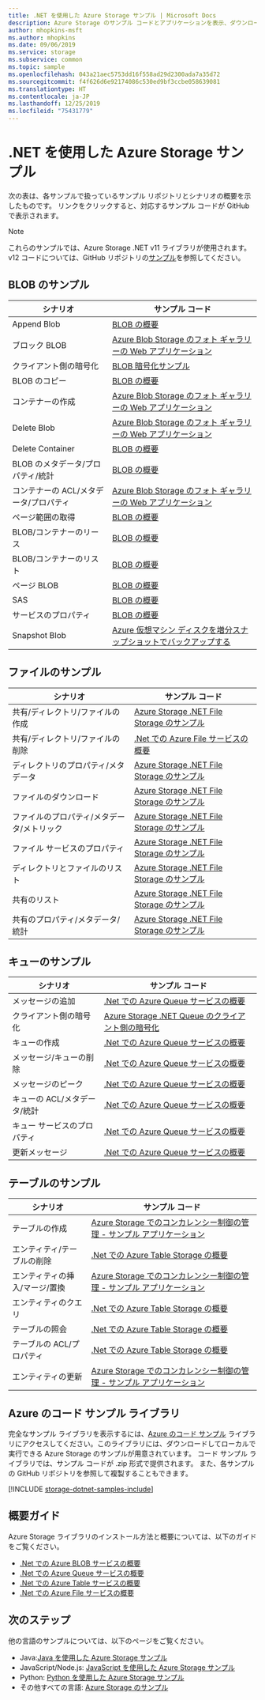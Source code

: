 ```yaml
---
title: .NET を使用した Azure Storage サンプル | Microsoft Docs
description: Azure Storage のサンプル コードとアプリケーションを表示、ダウンロード、実行します。 .NET のストレージ クライアント ライブラリを使用して、BLOB、キュー、テーブル、ファイルのサンプルの概要について説明します。
author: mhopkins-msft
ms.author: mhopkins
ms.date: 09/06/2019
ms.service: storage
ms.subservice: common
ms.topic: sample
ms.openlocfilehash: 043a21aec5753dd16f558ad29d2300ada7a35d72
ms.sourcegitcommit: f4f626d6e92174086c530ed9bf3ccbe058639081
ms.translationtype: HT
ms.contentlocale: ja-JP
ms.lasthandoff: 12/25/2019
ms.locfileid: "75431779"
---
```

# <a name="azure-storage-samples-using-net"></a>.NET を使用した Azure Storage サンプル

次の表は、各サンプルで扱っているサンプル リポジトリとシナリオの概要を示したものです。 リンクをクリックすると、対応するサンプル コードが GitHub で表示されます。

> [!NOTE]
> これらのサンプルでは、Azure Storage .NET v11 ライブラリが使用されます。 v12 コードについては、GitHub リポジトリの[サンプル](https://github.com/Azure/azure-sdk-for-net/tree/master/sdk/storage/Azure.Storage.Blobs/samples)を参照してください。

## <a name="blob-samples"></a>BLOB のサンプル

| **シナリオ** | **サンプル コード** |
|--------------|-----------------|
| Append Blob | [BLOB の概要](https://github.com/Azure-Samples/storage-blob-dotnet-getting-started/blob/master/BlobStorage/Advanced.cs#L1144) |
| ブロック BLOB | [Azure Blob Storage のフォト ギャラリーの Web アプリケーション](https://github.com/Azure-Samples/storage-blobs-dotnet-webapp/blob/master/WebApp-Storage-DotNet/Controllers/HomeController.cs) |
| クライアント側の暗号化 | [BLOB 暗号化サンプル](https://github.com/Azure/azure-storage-net/blob/master/Samples/GettingStarted/EncryptionSamples/BlobGettingStarted/Program.cs) |
| BLOB のコピー | [BLOB の概要](https://github.com/Azure-Samples/storage-blob-dotnet-getting-started/blob/master/BlobStorage/Advanced.cs) |
| コンテナーの作成 | [Azure Blob Storage のフォト ギャラリーの Web アプリケーション](https://github.com/Azure-Samples/storage-blobs-dotnet-webapp/blob/master/WebApp-Storage-DotNet/Controllers/HomeController.cs) |
| Delete Blob | [Azure Blob Storage のフォト ギャラリーの Web アプリケーション](https://github.com/Azure-Samples/storage-blobs-dotnet-webapp/blob/master/WebApp-Storage-DotNet/Controllers/HomeController.cs) |
| Delete Container | [BLOB の概要](https://github.com/Azure-Samples/storage-blob-dotnet-getting-started/blob/master/BlobStorage/Advanced.cs) |
| BLOB のメタデータ/プロパティ/統計 | [BLOB の概要](https://github.com/Azure-Samples/storage-blob-dotnet-getting-started/blob/master/BlobStorage/Advanced.cs) |
| コンテナーの ACL/メタデータ/プロパティ | [Azure Blob Storage のフォト ギャラリーの Web アプリケーション](https://github.com/Azure-Samples/storage-blobs-dotnet-webapp/blob/master/WebApp-Storage-DotNet/Controllers/HomeController.cs) |
| ページ範囲の取得 | [BLOB の概要](https://github.com/Azure-Samples/storage-blob-dotnet-getting-started/blob/master/BlobStorage/Advanced.cs) |
| BLOB/コンテナーのリース | [BLOB の概要](https://github.com/Azure-Samples/storage-blob-dotnet-getting-started/blob/master/BlobStorage/Advanced.cs) |
| BLOB/コンテナーのリスト | [BLOB の概要](https://github.com/Azure-Samples/storage-blob-dotnet-getting-started/blob/master/BlobStorage/GettingStarted.cs) |
| ページ BLOB | [BLOB の概要](https://github.com/Azure-Samples/storage-blob-dotnet-getting-started/blob/master/BlobStorage/GettingStarted.cs) |
| SAS | [BLOB の概要](https://github.com/Azure-Samples/storage-blob-dotnet-getting-started/blob/master/BlobStorage/Advanced.cs) |
| サービスのプロパティ | [BLOB の概要](https://github.com/Azure-Samples/storage-blob-dotnet-getting-started/blob/master/BlobStorage/Advanced.cs) |
| Snapshot Blob | [Azure 仮想マシン ディスクを増分スナップショットでバックアップする](https://github.com/Azure-Samples/storage-blob-dotnet-back-up-with-incremental-snapshots/blob/master/Program.cs) |

## <a name="file-samples"></a>ファイルのサンプル

| **シナリオ** | **サンプル コード** |
|--------------|-----------------|
| 共有/ディレクトリ/ファイルの作成 | [Azure Storage .NET File Storage のサンプル](https://github.com/Azure/azure-storage-net/blob/master/Samples/GettingStarted/VisualStudioQuickStarts/DataFileStorage/Program.cs) |
| 共有/ディレクトリ/ファイルの削除 | [.Net での Azure File サービスの概要](https://github.com/Azure-Samples/storage-file-dotnet-getting-started/blob/master/FileStorage/GettingStarted.cs) |
| ディレクトリのプロパティ/メタデータ | [Azure Storage .NET File Storage のサンプル](https://github.com/Azure-Samples/storage-file-dotnet-getting-started/blob/9f12304b2f5f5472a1c87c1e21be4af5661ac043/FileStorage/Advanced.cs) |
| ファイルのダウンロード | [Azure Storage .NET File Storage のサンプル](https://github.com/Azure/azure-storage-net/blob/master/Samples/GettingStarted/VisualStudioQuickStarts/DataFileStorage/Program.cs) |
| ファイルのプロパティ/メタデータ/メトリック | [Azure Storage .NET File Storage のサンプル](https://github.com/Azure-Samples/storage-file-dotnet-getting-started/blob/9f12304b2f5f5472a1c87c1e21be4af5661ac043/FileStorage/Advanced.cs) |
| ファイル サービスのプロパティ | [Azure Storage .NET File Storage のサンプル](https://github.com/Azure-Samples/storage-file-dotnet-getting-started/blob/9f12304b2f5f5472a1c87c1e21be4af5661ac043/FileStorage/Advanced.cs) |
| ディレクトリとファイルのリスト | [Azure Storage .NET File Storage のサンプル](https://github.com/Azure/azure-storage-net/blob/master/Samples/GettingStarted/VisualStudioQuickStarts/DataFileStorage/Program.cs) |
| 共有のリスト | [Azure Storage .NET File Storage のサンプル](https://github.com/Azure-Samples/storage-file-dotnet-getting-started/blob/9f12304b2f5f5472a1c87c1e21be4af5661ac043/FileStorage/Advanced.cs) |
| 共有のプロパティ/メタデータ/統計 | [Azure Storage .NET File Storage のサンプル](https://github.com/Azure-Samples/storage-file-dotnet-getting-started/blob/9f12304b2f5f5472a1c87c1e21be4af5661ac043/FileStorage/Advanced.cs) |

## <a name="queue-samples"></a>キューのサンプル

| **シナリオ** | **サンプル コード** |
|--------------|-----------------|
| メッセージの追加 | [.Net での Azure Queue サービスの概要](https://github.com/Azure-Samples/storage-queue-dotnet-getting-started/blob/master/QueueStorage/GettingStarted.cs) |
| クライアント側の暗号化 | [Azure Storage .NET Queue のクライアント側の暗号化](https://github.com/Azure/azure-storage-net/blob/master/Samples/GettingStarted/EncryptionSamples/QueueGettingStarted/Program.cs) |
| キューの作成 | [.Net での Azure Queue サービスの概要](https://github.com/Azure-Samples/storage-queue-dotnet-getting-started/blob/master/QueueStorage/GettingStarted.cs) |
| メッセージ/キューの削除 | [.Net での Azure Queue サービスの概要](https://github.com/Azure-Samples/storage-queue-dotnet-getting-started/blob/master/QueueStorage/GettingStarted.cs) |
| メッセージのピーク | [.Net での Azure Queue サービスの概要](https://github.com/Azure-Samples/storage-queue-dotnet-getting-started/blob/master/QueueStorage/GettingStarted.cs) |
| キューの ACL/メタデータ/統計 | [.Net での Azure Queue サービスの概要](https://github.com/Azure-Samples/storage-queue-dotnet-getting-started/blob/master/QueueStorage/Advanced.cs) |
| キュー サービスのプロパティ | [.Net での Azure Queue サービスの概要](https://github.com/Azure-Samples/storage-queue-dotnet-getting-started/blob/master/QueueStorage/Advanced.cs) |
| 更新メッセージ | [.Net での Azure Queue サービスの概要](https://github.com/Azure-Samples/storage-queue-dotnet-getting-started/blob/master/QueueStorage/GettingStarted.cs) |

## <a name="table-samples"></a>テーブルのサンプル

| **シナリオ** | **サンプル コード** |
|--------------|-----------------|
| テーブルの作成 | [Azure Storage でのコンカレンシー制御の管理 - サンプル アプリケーション](https://code.msdn.microsoft.com/Managing-Concurrency-using-56018114/sourcecode?fileId=123913&pathId=50196262) |
| エンティティ/テーブルの削除 | [.Net での Azure Table Storage の概要](https://github.com/Azure-Samples/storage-table-dotnet-getting-started/blob/master/TableStorage/BasicSamples.cs) |
| エンティティの挿入/マージ/置換 | [Azure Storage でのコンカレンシー制御の管理 - サンプル アプリケーション](https://code.msdn.microsoft.com/Managing-Concurrency-using-56018114/sourcecode?fileId=123913&pathId=50196262) |
| エンティティのクエリ | [.Net での Azure Table Storage の概要](https://github.com/Azure-Samples/storage-table-dotnet-getting-started/blob/master/TableStorage/BasicSamples.cs) |
| テーブルの照会 | [.Net での Azure Table Storage の概要](https://github.com/Azure-Samples/storage-table-dotnet-getting-started/blob/master/TableStorage/BasicSamples.cs) |
| テーブルの ACL/プロパティ | [.Net での Azure Table Storage の概要](https://github.com/Azure-Samples/storage-table-dotnet-getting-started/blob/master/TableStorage/AdvancedSamples.cs) |
| エンティティの更新 | [Azure Storage でのコンカレンシー制御の管理 - サンプル アプリケーション](https://code.msdn.microsoft.com/Managing-Concurrency-using-56018114/sourcecode?fileId=123913&pathId=50196262) |

## <a name="azure-code-samples-library"></a>Azure のコード サンプル ライブラリ

完全なサンプル ライブラリを表示するには、[Azure のコード サンプル](https://azure.microsoft.com/resources/samples/?service=storage) ライブラリにアクセスしてください。このライブラリには、ダウンロードしてローカルで実行できる Azure Storage のサンプルが用意されています。 コード サンプル ライブラリでは、サンプル コードが .zip 形式で提供されます。 また、各サンプルの GitHub リポジトリを参照して複製することもできます。

[!INCLUDE [storage-dotnet-samples-include](../../../includes/storage-dotnet-samples-include.md)]

## <a name="getting-started-guides"></a>概要ガイド

Azure Storage ライブラリのインストール方法と概要については、以下のガイドをご覧ください。

* [.Net での Azure BLOB サービスの概要](../blobs/storage-dotnet-how-to-use-blobs.md)
* [.Net での Azure Queue サービスの概要](../storage-dotnet-how-to-use-queues.md)
* [.Net での Azure Table サービスの概要](../../cosmos-db/table-storage-how-to-use-dotnet.md)
* [.Net での Azure File サービスの概要](../storage-dotnet-how-to-use-files.md)

## <a name="next-steps"></a>次のステップ

他の言語のサンプルについては、以下のページをご覧ください。

* Java:[Java を使用した Azure Storage サンプル](storage-samples-java.md)
* JavaScript/Node.js: [JavaScript を使用した Azure Storage サンプル](storage-samples-javascript.md)
* Python: [Python を使用した Azure Storage サンプル](storage-samples-python.md)
* その他すべての言語: [Azure Storage のサンプル](../storage-samples.md)
